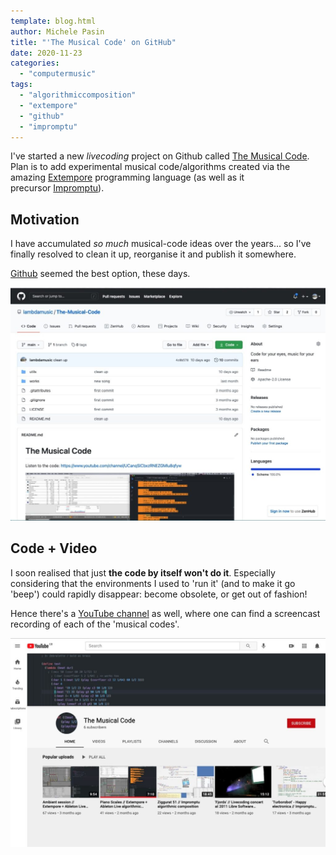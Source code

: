 ```yaml
---
template: blog.html
author: Michele Pasin
title: "'The Musical Code' on GitHub"
date: 2020-11-23
categories: 
  - "computermusic"
tags: 
  - "algorithmiccomposition"
  - "extempore"
  - "github"
  - "impromptu"
---
```


I've started a new *livecoding* project on Github called [The Musical Code](https://github.com/lambdamusic/The-Musical-Code). Plan is to add experimental musical code/algorithms created via the amazing [Extempore](https://extemporelang.github.io/) programming language (as well as it precursor [Impromptu](http://impromptu.moso.com.au/)).

## Motivation

I have accumulated *so much* musical-code ideas over the years... so I've finally resolved to clean it up, reorganise it and publish it somewhere. 

[Github](https://github.com/lambdamusic/The-Musical-Code) seemed the best option, these days.

[![](../../img/TheMusicalCodeGithub-1024x757.jpg)](https://github.com/lambdamusic/The-Musical-Code)

## Code + Video 

I soon realised that just **the code by itself won't do it**. Especially considering that the environments I used to 'run it' (and to make it go 'beep') could rapidly disappear: become obsolete, or get out of fashion!

Hence there's a [YouTube channel](https://www.youtube.com/channel/UCanqSICbxzRNEZGMlu8qfyw) as well, where one can find a screencast recording of each of the 'musical codes'.

[![](../../img/YouTubeMusicalCode-1024x679.jpg)](https://www.youtube.com/channel/UCanqSICbxzRNEZGMlu8qfyw)

